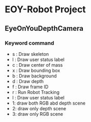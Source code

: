 # EOY-Robot Project

## EyeOnYouDepthCamera

### Keyword command

* s : Draw skeleton
* l : Draw user status label
* c : Draw center of mass
* x : Draw bounding box
* b : Draw background
* d :  Draw depth
* f : Draw frame ID
* r : Run Robot Tracking
* l : Draw user status label
* 1: draw  both RGB abd depth scene
* 2: draw only depth scene
* 3: draw only RGB scene